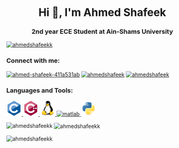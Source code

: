 <h1 align="center">Hi 👋, I'm Ahmed Shafeek</h1>
<h3 align="center">2nd year ECE Student at Ain-Shams University</h3>

<p align="left"> <a href="https://github.com/ryo-ma/github-profile-trophy"><img src="https://github-profile-trophy.vercel.app/?username=ahmedshafeekk" alt="ahmedshafeekk" /></a> </p>

<h3 align="left">Connect with me:</h3>
<p align="left">
<a href="https://linkedin.com/in/ahmed-shafeek-411a531ab" target="blank"><img align="center" src="https://raw.githubusercontent.com/rahuldkjain/github-profile-readme-generator/master/src/images/icons/Social/linked-in-alt.svg" alt="ahmed-shafeek-411a531ab" height="30" width="40" /></a>
<a href="https://www.hackerrank.com/ahmedshafeek" target="blank"><img align="center" src="https://raw.githubusercontent.com/rahuldkjain/github-profile-readme-generator/master/src/images/icons/Social/hackerrank.svg" alt="ahmedshafeek" height="30" width="40" /></a>
<a href="https://codeforces.com/profile/ahmedshafeek" target="blank"><img align="center" src="https://raw.githubusercontent.com/rahuldkjain/github-profile-readme-generator/master/src/images/icons/Social/codeforces.svg" alt="ahmedshafeek" height="30" width="40" /></a>
</p>

<h3 align="left">Languages and Tools:</h3>
<p align="left"> <a href="https://www.cprogramming.com/" target="_blank" rel="noreferrer"> <img src="https://raw.githubusercontent.com/devicons/devicon/master/icons/c/c-original.svg" alt="c" width="40" height="40"/> </a> <a href="https://www.w3schools.com/cpp/" target="_blank" rel="noreferrer"> <img src="https://raw.githubusercontent.com/devicons/devicon/master/icons/cplusplus/cplusplus-original.svg" alt="cplusplus" width="40" height="40"/> </a> <a href="https://www.linux.org/" target="_blank" rel="noreferrer"> <img src="https://raw.githubusercontent.com/devicons/devicon/master/icons/linux/linux-original.svg" alt="linux" width="40" height="40"/> </a> <a href="https://www.mathworks.com/" target="_blank" rel="noreferrer"> <img src="https://upload.wikimedia.org/wikipedia/commons/2/21/Matlab_Logo.png" alt="matlab" width="40" height="40"/> </a> <a href="https://www.python.org" target="_blank" rel="noreferrer"> <img src="https://raw.githubusercontent.com/devicons/devicon/master/icons/python/python-original.svg" alt="python" width="40" height="40"/> </a> </p>

<p><img align="left" src="https://github-readme-stats.vercel.app/api/top-langs?username=ahmedshafeekk&show_icons=true&locale=en&layout=compact" alt="ahmedshafeekk" /></p>

<p>&nbsp;<img align="center" src="https://github-readme-stats.vercel.app/api?username=ahmedshafeekk&show_icons=true&locale=en" alt="ahmedshafeekk" /></p>

<p><img align="center" src="https://github-readme-streak-stats.herokuapp.com/?user=ahmedshafeekk&" alt="ahmedshafeekk" /></p>
